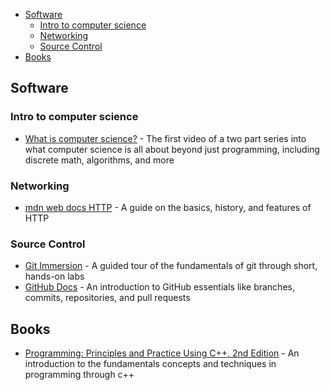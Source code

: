 
- [Software](#software)
  - [Intro to computer science](#intro-to-computer-science)
  - [Networking](#networking)
  - [Source Control](#source-control)
- [Books](#books)

## Software

### Intro to computer science

- [What is computer science?](https://www.youtube.com/watch?v=Tzl0ELY_TiM) - The first video of a two part series into what computer science is all about beyond just programming, including discrete math, algorithms, and more

### Networking

- [mdn web docs HTTP](https://developer.mozilla.org/en-US/docs/Web/HTTP/Overview) - A guide on the basics, history, and features of HTTP

### Source Control

- [Git Immersion](https://gitimmersion.com) - A guided tour of the fundamentals of git through short, hands-on labs
- [GitHub Docs](https://docs.github.com/en/get-started/quickstart/hello-world) - An introduction to GitHub essentials like branches, commits, repositories, and pull requests

## Books

- [Programming: Principles and Practice Using C++, 2nd Edition](https://learning.oreilly.com/library/view/programming-principles-and/9780133796759/) - An introduction to the fundamentals concepts and techniques in programming through c++